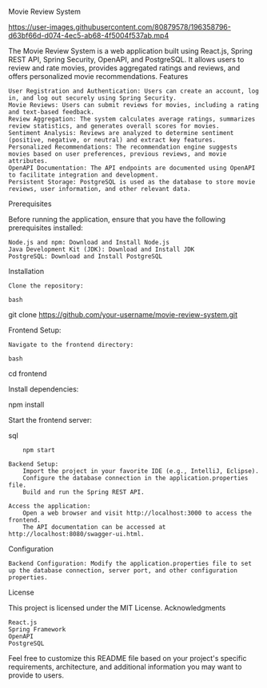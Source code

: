 Movie Review System

https://user-images.githubusercontent.com/80879578/196358796-d63bf66d-d074-4ec5-ab68-4f5004f537ab.mp4

The Movie Review System is a web application built using React.js, Spring REST API, Spring Security, OpenAPI, and PostgreSQL. It allows users to review and rate movies, provides aggregated ratings and reviews, and offers personalized movie recommendations.
Features

    User Registration and Authentication: Users can create an account, log in, and log out securely using Spring Security.
    Movie Reviews: Users can submit reviews for movies, including a rating and text-based feedback.
    Review Aggregation: The system calculates average ratings, summarizes review statistics, and generates overall scores for movies.
    Sentiment Analysis: Reviews are analyzed to determine sentiment (positive, negative, or neutral) and extract key features.
    Personalized Recommendations: The recommendation engine suggests movies based on user preferences, previous reviews, and movie attributes.
    OpenAPI Documentation: The API endpoints are documented using OpenAPI to facilitate integration and development.
    Persistent Storage: PostgreSQL is used as the database to store movie reviews, user information, and other relevant data.

Prerequisites

Before running the application, ensure that you have the following prerequisites installed:

    Node.js and npm: Download and Install Node.js
    Java Development Kit (JDK): Download and Install JDK
    PostgreSQL: Download and Install PostgreSQL

Installation

    Clone the repository:

    bash

git clone https://github.com/your-username/movie-review-system.git

Frontend Setup:

    Navigate to the frontend directory:

    bash

cd frontend

Install dependencies:

npm install

Start the frontend server:

sql

        npm start

    Backend Setup:
        Import the project in your favorite IDE (e.g., IntelliJ, Eclipse).
        Configure the database connection in the application.properties file.
        Build and run the Spring REST API.

    Access the application:
        Open a web browser and visit http://localhost:3000 to access the frontend.
        The API documentation can be accessed at http://localhost:8080/swagger-ui.html.

Configuration

    Backend Configuration: Modify the application.properties file to set up the database connection, server port, and other configuration properties.

License

This project is licensed under the MIT License.
Acknowledgments

    React.js
    Spring Framework
    OpenAPI
    PostgreSQL

Feel free to customize this README file based on your project's specific requirements, architecture, and additional information you may want to provide to users.





